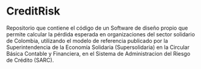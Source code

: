 # CreditRisk
Repositorio que contiene el código de un Software de diseño propio que permite calcular la pérdida esperada en organizaciones del sector solidario de Colombia, utilizando el modelo de referencia publicado por la Superintendencia de la Economía Solidaria (Supersolidaria) en la Circular Básica Contable y Financiera, en el Sistema de Administracion del Riesgo de Crédito (SARC).
